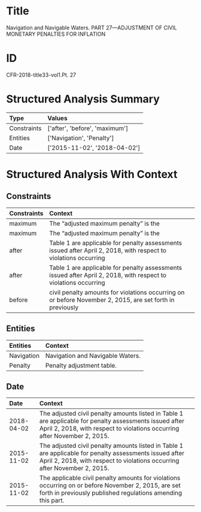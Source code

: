 # Title

 Navigation and Navigable Waters. PART 27—ADJUSTMENT OF CIVIL MONETARY PENALTIES FOR INFLATION


# ID

 CFR-2018-title33-vol1.Pt. 27


# Structured Analysis Summary

| Type        | Values                         |
|:------------|:-------------------------------|
| Constraints | ['after', 'before', 'maximum'] |
| Entities    | ['Navigation', 'Penalty']      |
| Date        | ['2015-11-02', '2018-04-02']   |


# Structured Analysis With Context

 


## Constraints

| Constraints   | Context                                                                                                          |
|:--------------|:-----------------------------------------------------------------------------------------------------------------|
| maximum       | The &#8220;adjusted  maximum  penalty&#8221; is the                                                              |
| maximum       | The &#8220;adjusted  maximum  penalty&#8221; is the                                                              |
| after         | Table 1 are applicable for penalty assessments issued after  April 2, 2018, with respect to violations occurring |
| after         | Table 1 are applicable for penalty assessments issued after  April 2, 2018, with respect to violations occurring |
| before        | civil penalty amounts for violations occurring on or before November 2, 2015, are set forth in previously        |


## Entities

| Entities   | Context                           |
|:-----------|:----------------------------------|
| Navigation | Navigation  and Navigable Waters. |
| Penalty    | Penalty  adjustment table.        |


## Date

| Date       | Context                                                                                                                                                                              |
|:-----------|:-------------------------------------------------------------------------------------------------------------------------------------------------------------------------------------|
| 2018-04-02 | The adjusted civil penalty amounts listed in Table 1 are applicable for penalty assessments issued after April 2, 2018, with respect to violations occurring after November 2, 2015. |
| 2015-11-02 | The adjusted civil penalty amounts listed in Table 1 are applicable for penalty assessments issued after April 2, 2018, with respect to violations occurring after November 2, 2015. |
| 2015-11-02 | The applicable civil penalty amounts for violations occurring on or before November 2, 2015, are set forth in previously published regulations amending this part.                   |


